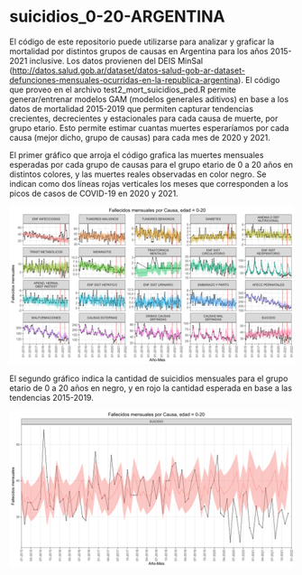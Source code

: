 # suicidios_0-20-ARGENTINA
El código de este repositorio puede utilizarse para analizar y graficar la mortalidad por distintos grupos de causas en Argentina para los años 2015-2021 inclusive. Los datos provienen del DEIS MinSal (http://datos.salud.gob.ar/dataset/datos-salud-gob-ar-dataset-defunciones-mensuales-ocurridas-en-la-republica-argentina).
El código que proveo en el archivo test2_mort_suicidios_ped.R permite generar/entrenar modelos GAM (modelos generales aditivos) en base a los datos de mortalidad 2015-2019 que permiten capturar tendencias crecientes, decrecientes y estacionales para cada causa de muerte, por grupo etario. Esto permite estimar cuantas muertes esperaríamos por cada causa (mejor dicho, grupo de causas) para cada mes de 2020 y 2021.

El primer gráfico que arroja el código grafica las muertes mensuales esperadas por cada grupo de causas para el grupo etario de 0 a 20 años en distintos colores, y las muertes reales observadas en color negro. Se indican como dos líneas rojas verticales los meses que corresponden a los picos de casos de COVID-19 en 2020 y 2021.

![Mortalidad mensual por distintas causas 0-20 años Argentina](https://github.com/rquiroga7/suicidios_0-20-ARGENTINA/blob/main/0-20_tendencias_mortalidad_mensual_causas_picos.png)

El segundo gráfico indica la cantidad de suicidios mensuales para el grupo etario de 0 a 20 años en negro, y en rojo la cantidad esperada en base a las tendencias 2015-2019.

![Suicidios mensuales 0-20 años Argentina](https://github.com/rquiroga7/suicidios_0-20-ARGENTINA/blob/main/0-20_tendencias_mortalidad_mensual_SUICIDIOS.png)
